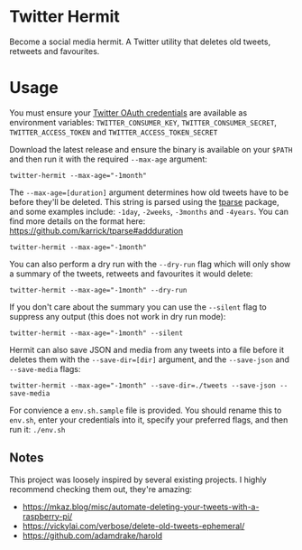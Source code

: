 # Twitter Hermit
Become a social media hermit. A Twitter utility that deletes old tweets, retweets and favourites.

# Usage
You must ensure your [Twitter OAuth credentials](https://developer.twitter.com/apps) are available as environment variables: `TWITTER_CONSUMER_KEY`, `TWITTER_CONSUMER_SECRET`, `TWITTER_ACCESS_TOKEN` and `TWITTER_ACCESS_TOKEN_SECRET`

Download the latest release and ensure the binary is available on your `$PATH` and then run it with the required `--max-age` argument:
```
twitter-hermit --max-age="-1month"
```

The `--max-age=[duration]` argument determines how old tweets have to be before they'll be deleted. This string is parsed using the [tparse](https://github.com/karrick/tparse) package, and some examples include: `-1day`, `-2weeks`, `-3months` and `-4years`. You can find more details on the format here: https://github.com/karrick/tparse#addduration
```
twitter-hermit --max-age="-1month"
```

You can also perform a dry run with the `--dry-run` flag which will only show a summary of the tweets, retweets and favourites it would delete:
```
twitter-hermit --max-age="-1month" --dry-run
```

If you don't care about the summary you can use the `--silent` flag to suppress any output (this does not work in dry run mode):
```
twitter-hermit --max-age="-1month" --silent
```

Hermit can also save JSON and media from any tweets into a file before it deletes them with the `--save-dir=[dir]` argument, and the `--save-json` and `--save-media` flags:
```
twitter-hermit --max-age="-1month" --save-dir=./tweets --save-json --save-media
```

For convience a `env.sh.sample` file is provided. You should rename this to `env.sh`, enter your credentials into it, specify your preferred flags, and then run it: `./env.sh`

## Notes
This project was loosely inspired by several existing projects. I highly recommend checking them out, they're amazing:

- https://mkaz.blog/misc/automate-deleting-your-tweets-with-a-raspberry-pi/
- https://vickylai.com/verbose/delete-old-tweets-ephemeral/
- https://github.com/adamdrake/harold
